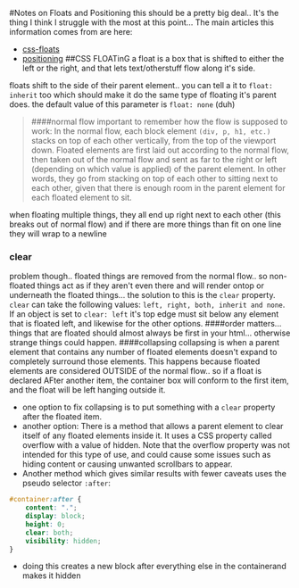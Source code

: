 #Notes on Floats and Positioning
this should be a pretty big deal.. It's the thing I think I struggle with the most at this point...
The main articles this information comes from are here:
- [css-floats](http://alistapart.com/article/css-floats-101)
- [positioning](http://alistapart.com/article/css-positioning-101)
##CSS FLOATinG
a float is a box that is shifted to either the left or the right, and that lets text/otherstuff flow along it's side.

floats shift to the side of their parent element.. you can tell a it to `float: inherit` too which should make it do the same type of floating it's parent does.  the default value of this parameter is `float: none` (duh)

>####normal flow
>important to remember how the flow is supposed to work: In the normal flow, each block element `(div, p, h1, etc.)` stacks on top of each other vertically, from the top of the viewport down. Floated elements are first laid out according to the normal flow, then taken out of the normal flow and sent as far to the right or left (depending on which value is applied) of the parent element. In other words, they go from stacking on top of each other to sitting next to each other, given that there is enough room in the parent element for each floated element to sit.

when floating multiple things, they all end up right next to each other (this breaks out of normal flow) and if there are more things than fit on one line they will wrap to a newline
### clear
problem though.. floated things are removed from the normal flow.. so non-floated things act as if they aren't even there and will render ontop or underneath the floated things... the solution to this is the `clear` property.
`clear` can take the following values: `left, right, both, inherit and none`. If an object is set to `clear: left` it's top edge must sit below any element that is floated left, and likewise for the other options.
####order matters...
things that are floated should almost always be first in your html... otherwise strange things could happen.
####collapsing
collapsing is when a parent element that contains any number of floated elements doesn't expand to completely surround those elements.  This happens because floated elements are considered OUTSIDE of the normal flow.. so if a float is declared AFter another item, the container box will conform to the first item, and the float will be left hanging outside it.
- one option to fix collapsing is to put something with a `clear` property after the floated item.
- another option: There is a method that allows a parent element to clear itself of any floated elements inside it. It uses a CSS property called overflow with a value of hidden. Note that the overflow property was not intended for this type of use, and could cause some issues such as hiding content or causing unwanted scrollbars to appear. 
- Another method which gives similar results with fewer caveats uses the pseudo selector `:after`:

```css
#container:after {
	content: ".";
	display: block;
	height: 0;
	clear: both;
	visibility: hidden;
}
```
- doing this creates a new block after everything else in the containerand makes it hidden